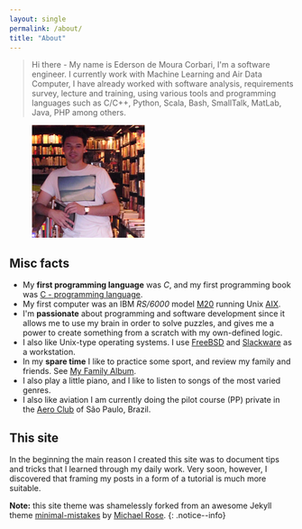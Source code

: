```yaml
---
layout: single
permalink: /about/
title: "About"
---
```


> Hi there - My name is Ederson de Moura Corbari, I'm a software engineer. I currently work with Machine Learning and Air Data Computer, I have already worked with software analysis, requirements survey, lecture and training, using various tools and programming languages such as C/C++, Python, Scala, Bash, SmallTalk, MatLab, Java, PHP among others.

<figure>
    <a href="/assets/images/profile.png"><img src="/assets/images/profile.png"></a>
</figure>

## Misc facts

* My **first programming language** was *C*, and my first programming book was [C - programming language](https://www.amazon.com/Programming-Language-2nd-Brian-Kernighan/dp/0131103628). 
* My first computer was an IBM *RS/6000* model [M20](https://en.wikipedia.org/wiki/RS/6000) running Unix [AIX](https://en.wikipedia.org/wiki/IBM_AIX).
* I'm **passionate** about programming and software development since it allows me to use my brain in order to solve puzzles, and gives me a power to create something from a scratch with my own-defined logic.
* I also like Unix-type operating systems. I use [FreeBSD](https://www.freebsd.org/) and [Slackware](http://www.slackware.com) as a workstation.
* In my **spare time** I like to practice some sport, and review my family and friends. See [My Family Album](https://photos.app.goo.gl/3Wks3WgSdZF8j5FeA).
* I also play a little piano, and I like to listen to songs of the most varied genres.
* I also like aviation I am currently doing the pilot course (PP) private in the [Aero Club](http://aeroclubesp.com.br/) of S&atilde;o Paulo, Brazil.

<!--
* In my **spare time** I like to practice some sport, usually extreme sports such as [equestrian polo](https://polocontacts.com/members/edersonmoura/media/), parachuting and crossfit. I love to travel and to know different cultures and to have contact with nature.
-->

## This site

In the beginning the main reason I created this site was to document tips and tricks that I learned through my daily work. Very soon, however, I discovered that framing my posts in a form of a tutorial is much more suitable.

**Note:** this site theme was shamelessly forked from an awesome Jekyll theme [minimal-mistakes](https://github.com/mmistakes/minimal-mistakes/) by [Michael Rose](https://mademistakes.com/).
{: .notice--info}
